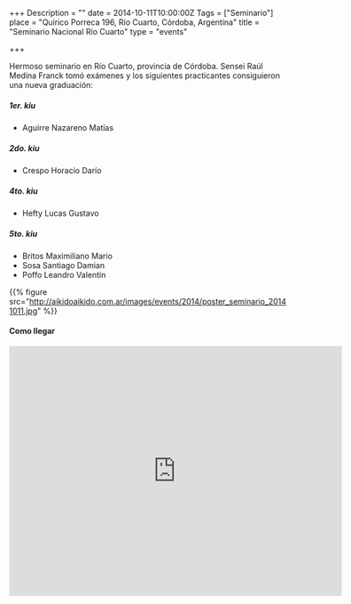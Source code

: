 +++
Description = ""
date = 2014-10-11T10:00:00Z
Tags = ["Seminario"]
place = "Quirico Porreca 196, Río Cuarto, Córdoba, Argentina"
title = "Seminario Nacional Río Cuarto"
type = "events"

+++

Hermoso seminario en Río Cuarto, provincia de Córdoba. Sensei Raúl Medina Franck tomó exámenes y
los siguientes practicantes consiguieron una nueva graduación:
 
##### 1er. kiu

* Aguirre Nazareno Matías

##### 2do. kiu

* Crespo Horacio Darío

##### 4to. kiu

* Hefty Lucas Gustavo
 
##### 5to. kiu

* Britos Maximiliano Mario
* Sosa Santiago Damian
* Poffo Leandro Valentín
 

{{% figure src="http://aikidoaikido.com.ar/images/events/2014/poster_seminario_20141011.jpg" %}}

#### Como llegar

<iframe src="https://www.google.com/maps/embed?pb=!1m14!1m8!1m3!1d6683.910560165678!2d-64.33707414755416!3d-33.11025950718025!3m2!1i1024!2i768!4f13.1!3m3!1m2!1s0x95d200762e08e25d%3A0x374a77620e3c2da4!2sFray+Quirico+Porreca+196%2C+R%C3%ADo+Cuarto%2C+C%C3%B3rdoba!5e0!3m2!1sen!2sar!4v1412817033009" width="600" height="450" frameborder="0" style="border:0"></iframe>
